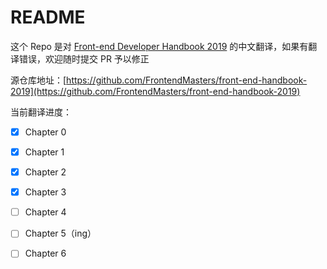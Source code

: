 # README

这个 Repo 是对 [Front-end Developer Handbook 2019](https://frontendmasters.com/books/front-end-handbook/2019/) 的中文翻译，如果有翻译错误，欢迎随时提交 PR 予以修正

源仓库地址：[https://github.com/FrontendMasters/front-end-handbook-2019](https://github.com/FrontendMasters/front-end-handbook-2019)

当前翻译进度：

* [x] Chapter 0
* [x] Chapter 1
* [x] Chapter 2
* [x] Chapter 3
* [ ] Chapter 4
* [ ] Chapter 5（ing）
* [ ] Chapter 6

